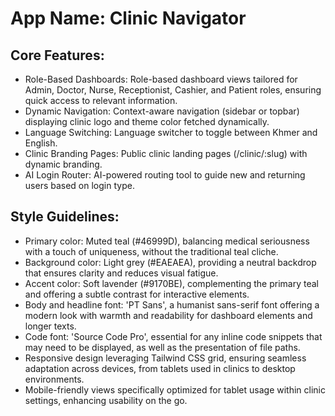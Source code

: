 # **App Name**: Clinic Navigator

## Core Features:

- Role-Based Dashboards: Role-based dashboard views tailored for Admin, Doctor, Nurse, Receptionist, Cashier, and Patient roles, ensuring quick access to relevant information.
- Dynamic Navigation: Context-aware navigation (sidebar or topbar) displaying clinic logo and theme color fetched dynamically.
- Language Switching: Language switcher to toggle between Khmer and English.
- Clinic Branding Pages: Public clinic landing pages (/clinic/:slug) with dynamic branding.
- AI Login Router: AI-powered routing tool to guide new and returning users based on login type.

## Style Guidelines:

- Primary color: Muted teal (#46999D), balancing medical seriousness with a touch of uniqueness, without the traditional teal cliche.
- Background color: Light grey (#EAEAEA), providing a neutral backdrop that ensures clarity and reduces visual fatigue.
- Accent color: Soft lavender (#9170BE), complementing the primary teal and offering a subtle contrast for interactive elements.
- Body and headline font: 'PT Sans', a humanist sans-serif font offering a modern look with warmth and readability for dashboard elements and longer texts.
- Code font: 'Source Code Pro', essential for any inline code snippets that may need to be displayed, as well as the presentation of file paths.
- Responsive design leveraging Tailwind CSS grid, ensuring seamless adaptation across devices, from tablets used in clinics to desktop environments.
- Mobile-friendly views specifically optimized for tablet usage within clinic settings, enhancing usability on the go.